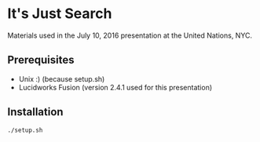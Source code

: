 # It's Just Search

Materials used in the July 10, 2016 presentation at the United Nations, NYC.

## Prerequisites

* Unix :) (because setup.sh)
* Lucidworks Fusion (version 2.4.1 used for this presentation)

## Installation

    ./setup.sh
